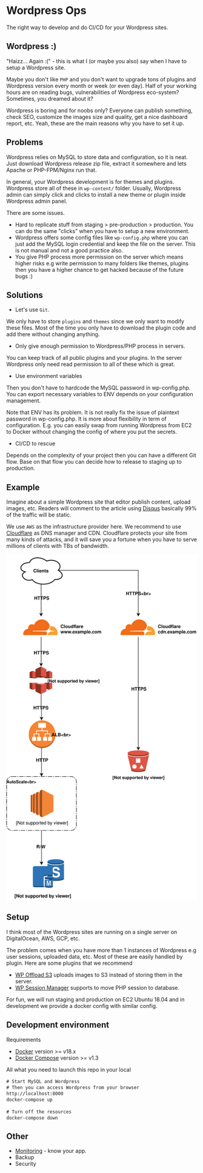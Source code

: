 # Wordpress Ops

The right way to develop and do CI/CD for your Wordpress sites.

## Wordpress :)

"Haizz... Again :(" - this is what I (or maybe you also) say when I have to setup a Wordpress site.

Maybe you don't like `PHP` and you don't want to upgrade tons of plugins and Wordpress version every month or week (or even day). Half of your working hours are on reading bugs, vulnerabilities of Wordpress eco-system? Sometimes, you dreamed about it?

Wordpress is boring and for noobs only? Everyone can publish something, check SEO, customize the images size and quality, get a nice dashboard report, etc. Yeah, these are the main reasons why you have to set it up.

## Problems

Wordpress relies on MySQL to store data and configuration, so it is neat. Just download Wordpress release zip file, extract it somewhere and lets Apache or PHP-FPM/Nginx run that.

In general, your Wordpress development is for themes and plugins. Wordpress store all of these in `wp-content/` folder. Usually, Wordpress admin can simply click and clicks to install a new theme or plugin inside Wordpress admin panel.

There are some issues.

- Hard to replicate stuff from staging > pre-production > production. You can do the same "clicks" when you have to setup a new environment.
- Wordpress offers some config files like `wp-config.php` where you can just add the MySQL login credential and keep the file on the server. This is not manual and not a good practice also.
- You give PHP process more permission on the server which means higher risks e.g write permission to many folders like themes, plugins then you have a higher chance to get hacked because of the future bugs :)


## Solutions

- Let's use `Git`.

We only have to store `plugins` and `themes` since we only want to modify these files. Most of the time you only have to download the plugin code and add there without changing anything.

- Only give enough permission to Wordpress/PHP process in servers.

You can keep track of all public plugins and your plugins. In the server Wordpress only need read permission to all of these which is great.

- Use environment variables

Then you don't have to hardcode the MySQL password in wp-config.php. You can export necessary variables to ENV depends on your configuration management.

Note that ENV has its problem. It is not really fix the issue of plaintext password in wp-config.php. It is more about flexibility in term of configuration. E.g. you can easily swap from running Wordpress from EC2 to Docker without changing the config of where you put the secrets.

- CI/CD to rescue

Depends on the complexity of your project then you can have a different Git flow. Base on that flow you can decide how to release to staging up to production.

## Example

Imagine about a simple Wordpress site that editor publish content, upload images, etc. Readers will comment to the article using [Disqus](https://disqus.com/) basically 99% of the traffic will be static.

We use `AWS` as the infrastructure provider here. We recommend to use [Cloudflare](https://www.cloudflare.com/) as DNS manager and CDN. Cloudflare protects your site from many kinds of attacks, and it will save you a fortune when you have to serve millions of clients with TBs of bandwidth.

![Wordpress-Sample-Site](./__docs__/images/wordpress-arch.svg)

## Setup

I think most of the Wordpress sites are running on a single server on DigitalOcean, AWS, GCP, etc.

The problem comes when you have more than 1 instances of Wordpress e.g user sessions, uploaded data, etc. Most of these are easily handled by plugin. Here are some plugins that we recommend

- [WP Offload S3](https://deliciousbrains.com/wp-offload-s3/) uploads images to S3 instead of storing them in the server.
- [WP Session Manager](https://wordpress.org/plugins/wp-session-manager/) supports to move PHP session to database.

For fun, we will run staging and production on EC2 Ubuntu 18.04 and in development we provide a docker config with similar config.

## Development environment

Requirements 

- [Docker](https://docs.docker.com/install/) version >= v18.x
- [Docker Compose](https://docs.docker.com/compose/install/) version >= v1.3

All what you need to launch this repo in your local

```
# Start MySQL and Wordpress
# Then you can access Wordpress from your browser http://localhost:8000
docker-compose up

# Turn off the resources
docker-compose down
```

## Other

- [Monitoring](./__docs__/Monitoring.md) - know your app.
- Backup
- Security










